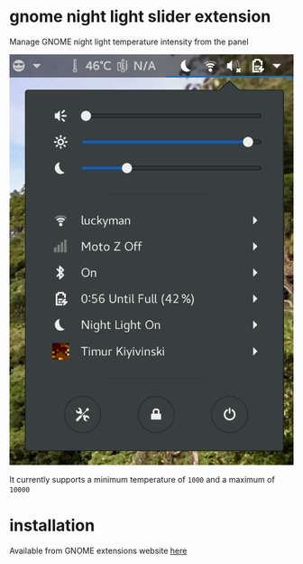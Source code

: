 # gnome night light slider extension
Manage GNOME night light temperature intensity from the panel

![screenshot](./screenshot.png)

It currently supports a minimum temperature of `1000` and a maximum of `10000`

# installation
Available from GNOME extensions website [here](https://extensions.gnome.org/extension/1276/night-light-slider/)

